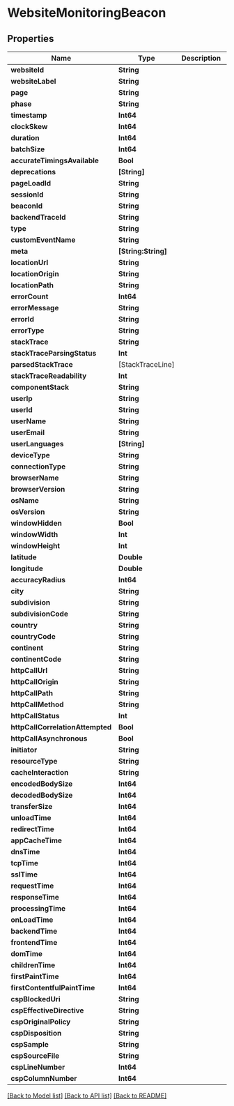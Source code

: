 # WebsiteMonitoringBeacon

## Properties
Name | Type | Description | Notes
------------ | ------------- | ------------- | -------------
**websiteId** | **String** |  | [optional] 
**websiteLabel** | **String** |  | [optional] 
**page** | **String** |  | [optional] 
**phase** | **String** |  | [optional] 
**timestamp** | **Int64** |  | [optional] 
**clockSkew** | **Int64** |  | [optional] 
**duration** | **Int64** |  | [optional] 
**batchSize** | **Int64** |  | [optional] 
**accurateTimingsAvailable** | **Bool** |  | [optional] 
**deprecations** | **[String]** |  | [optional] 
**pageLoadId** | **String** |  | [optional] 
**sessionId** | **String** |  | [optional] 
**beaconId** | **String** |  | [optional] 
**backendTraceId** | **String** |  | [optional] 
**type** | **String** |  | [optional] 
**customEventName** | **String** |  | [optional] 
**meta** | **[String:String]** |  | [optional] 
**locationUrl** | **String** |  | [optional] 
**locationOrigin** | **String** |  | [optional] 
**locationPath** | **String** |  | [optional] 
**errorCount** | **Int64** |  | [optional] 
**errorMessage** | **String** |  | [optional] 
**errorId** | **String** |  | [optional] 
**errorType** | **String** |  | [optional] 
**stackTrace** | **String** |  | [optional] 
**stackTraceParsingStatus** | **Int** |  | [optional] 
**parsedStackTrace** | [StackTraceLine] |  | [optional] 
**stackTraceReadability** | **Int** |  | [optional] 
**componentStack** | **String** |  | [optional] 
**userIp** | **String** |  | [optional] 
**userId** | **String** |  | [optional] 
**userName** | **String** |  | [optional] 
**userEmail** | **String** |  | [optional] 
**userLanguages** | **[String]** |  | [optional] 
**deviceType** | **String** |  | [optional] 
**connectionType** | **String** |  | [optional] 
**browserName** | **String** |  | [optional] 
**browserVersion** | **String** |  | [optional] 
**osName** | **String** |  | [optional] 
**osVersion** | **String** |  | [optional] 
**windowHidden** | **Bool** |  | [optional] 
**windowWidth** | **Int** |  | [optional] 
**windowHeight** | **Int** |  | [optional] 
**latitude** | **Double** |  | [optional] 
**longitude** | **Double** |  | [optional] 
**accuracyRadius** | **Int64** |  | [optional] 
**city** | **String** |  | [optional] 
**subdivision** | **String** |  | [optional] 
**subdivisionCode** | **String** |  | [optional] 
**country** | **String** |  | [optional] 
**countryCode** | **String** |  | [optional] 
**continent** | **String** |  | [optional] 
**continentCode** | **String** |  | [optional] 
**httpCallUrl** | **String** |  | [optional] 
**httpCallOrigin** | **String** |  | [optional] 
**httpCallPath** | **String** |  | [optional] 
**httpCallMethod** | **String** |  | [optional] 
**httpCallStatus** | **Int** |  | [optional] 
**httpCallCorrelationAttempted** | **Bool** |  | [optional] 
**httpCallAsynchronous** | **Bool** |  | [optional] 
**initiator** | **String** |  | [optional] 
**resourceType** | **String** |  | [optional] 
**cacheInteraction** | **String** |  | [optional] 
**encodedBodySize** | **Int64** |  | [optional] 
**decodedBodySize** | **Int64** |  | [optional] 
**transferSize** | **Int64** |  | [optional] 
**unloadTime** | **Int64** |  | [optional] 
**redirectTime** | **Int64** |  | [optional] 
**appCacheTime** | **Int64** |  | [optional] 
**dnsTime** | **Int64** |  | [optional] 
**tcpTime** | **Int64** |  | [optional] 
**sslTime** | **Int64** |  | [optional] 
**requestTime** | **Int64** |  | [optional] 
**responseTime** | **Int64** |  | [optional] 
**processingTime** | **Int64** |  | [optional] 
**onLoadTime** | **Int64** |  | [optional] 
**backendTime** | **Int64** |  | [optional] 
**frontendTime** | **Int64** |  | [optional] 
**domTime** | **Int64** |  | [optional] 
**childrenTime** | **Int64** |  | [optional] 
**firstPaintTime** | **Int64** |  | [optional] 
**firstContentfulPaintTime** | **Int64** |  | [optional] 
**cspBlockedUri** | **String** |  | [optional] 
**cspEffectiveDirective** | **String** |  | [optional] 
**cspOriginalPolicy** | **String** |  | [optional] 
**cspDisposition** | **String** |  | [optional] 
**cspSample** | **String** |  | [optional] 
**cspSourceFile** | **String** |  | [optional] 
**cspLineNumber** | **Int64** |  | [optional] 
**cspColumnNumber** | **Int64** |  | [optional] 

[[Back to Model list]](../README.md#documentation-for-models) [[Back to API list]](../README.md#documentation-for-api-endpoints) [[Back to README]](../README.md)


